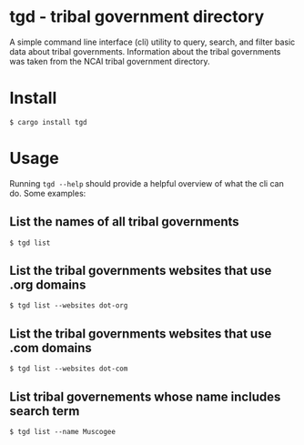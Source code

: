 # tgd - tribal government directory

A simple command line interface (cli) utility to query, search, and filter basic data about tribal governments. Information about the tribal governments was taken from the NCAI tribal government directory. 

# Install

```console
$ cargo install tgd
```

# Usage

Running `tgd --help` should provide a helpful overview of what the cli can do. Some examples:

## List the names of all tribal governments
```console
$ tgd list
```

## List the tribal governments websites that use .org domains
```console
$ tgd list --websites dot-org
```

## List the tribal governments websites that use .com domains
```console
$ tgd list --websites dot-com
```

## List tribal governements whose name includes search term
```console
$ tgd list --name Muscogee
```
